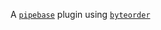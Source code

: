 A [`pipebase`] plugin using [`byteorder`]

[`pipebase`]: https://github.com/pipebase/pipebase
[`byteorder`]: https://github.com/BurntSushi/byteorder



